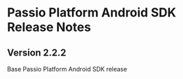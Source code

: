 # Passio Platform Android SDK Release Notes

## Version  2.2.2

Base Passio Platform Android SDK release
